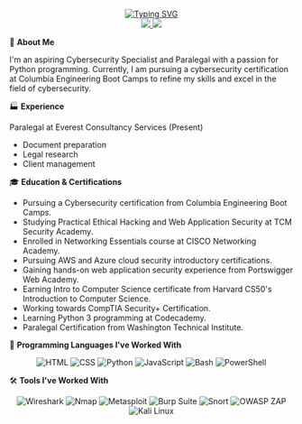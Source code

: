 <p align="center">
<a href="https://github.com/Lodoelama">
    <img src="https://readme-typing-svg.herokuapp.com?font=Times+New+Roman&color=ADD8E6&size=30&center=true&vCenter=true&multiline=true&width=800&height=150&lines=Lodoe+Lama;Aspiring+Cybersecurity+Specialist+%7C+Paralegal" alt="Typing SVG" />
</a>

<br/>

<a href="https://www.linkedin.com/in/lodoelama/">
    <img src="https://img.shields.io/badge/-Linkedin-0077B5?style=for-the-badge&logo=linkedin&logoColor=white">
</a>
<a href="mailto:lodoelama@gmail.com">
    <img src="https://img.shields.io/badge/-Email-D14836?style=for-the-badge&logo=gmail&logoColor=white">
</a>

<br/> 

</p>

🚀 **About Me** 

I'm an aspiring Cybersecurity Specialist and Paralegal with a passion for Python programming. Currently, I am pursuing a cybersecurity certification at Columbia Engineering Boot Camps to refine my skills and excel in the field of cybersecurity.

🏭 **Experience** 

Paralegal at Everest Consultancy Services (Present)
- Document preparation
- Legal research
- Client management

🎓 **Education & Certifications** 

- Pursuing a Cybersecurity certification from Columbia Engineering Boot Camps.
- Studying Practical Ethical Hacking and Web Application Security at TCM Security Academy.
- Enrolled in Networking Essentials course at CISCO Networking Academy.
- Pursuing AWS and Azure cloud security introductory certifications.
- Gaining hands-on web application security experience from Portswigger Web Academy.
- Earning Intro to Computer Science certificate from Harvard CS50's Introduction to Computer Science.
- Working towards CompTIA Security+ Certification.
- Learning Python 3 programming at Codecademy.
- Paralegal Certification from Washington Technical Institute.

🔧 **Programming Languages I've Worked With** 

<p align="center">
<img src="https://img.shields.io/badge/HTML-E34F26?style=for-the-badge&logo=html5&logoColor=white" alt="HTML">
<img src="https://img.shields.io/badge/CSS-1572B6?style=for-the-badge&logo=css3&logoColor=white" alt="CSS">
<img src="https://img.shields.io/badge/Python-3776AB?style=for-the-badge&logo=python&logoColor=white" alt="Python">
<img src="https://img.shields.io/badge/JavaScript-F7DF1E?style=for-the-badge&logo=javascript&logoColor=black" alt="JavaScript">
<img src="https://img.shields.io/badge/Bash-4EAA25?style=for-the-badge&logo=gnu-bash&logoColor=white" alt="Bash">
<img src="https://img.shields.io/badge/PowerShell-5391FE?style=for-the-badge&logo=powershell&logoColor=white" alt="PowerShell">
</p>
    
🛠️ **Tools I've Worked With** 

<p align="center">
<img src="https://img.shields.io/badge/Wireshark-1679A7?style=for-the-badge&logo=wireshark&logoColor=white" alt="Wireshark">
<img src="https://img.shields.io/badge/Nmap-0779A7?style=for-the-badge&logo=nmap&logoColor=white" alt="Nmap">
<img src="https://img.shields.io/badge/Metasploit-000000?style=for-the-badge&logo=metasploit&logoColor=white" alt="Metasploit">
<img src="https://img.shields.io/badge/BurpSuite-FF6400?style=for-the-badge&logo=burpsuite&logoColor=white" alt="Burp Suite">
<img src="https://img.shields.io/badge/Snort-000000?style=for-the-badge&logo=snort&logoColor=white" alt="Snort">
<img src="https://img.shields.io/badge/OWASPZAP-000000?style=for-the-badge&logo=owaspzap&logoColor=white" alt="OWASP ZAP">
<img src="https://img.shields.io/badge/KaliLinux-557C94?style=for-the-badge&logo=kalilinux&logoColor=white" alt="Kali Linux">
</p>


